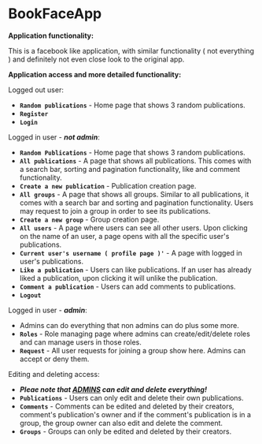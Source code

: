 # BookFaceApp

**Application functionality:**

This is a facebook like application, with similar functionality ( not everything ) and definitely not even close look to the original app.

**Application access and more detailed functionality:**

Logged out user:
- **`Random publications`** - Home page that shows 3 random publications.
- **`Register`**
- **`Login`**

Logged in user - ***not admin***:
- **`Random Publications`** - Home page that shows 3 random publications.
- **`All publications`** - A page that shows all publications. This comes with a search bar, sorting and pagination functionality, like and comment functionality.
- **`Create a new publication`** - Publication creation page.
- **`All groups`** - A page that shows all groups. Similar to all publications, it comes with a search bar and sorting and pagination functionality. Users may request to join a group in order to see its publications.
- **`Create a new group`** - Group creation page.
- **`All users`** - A page where users can see all other users. Upon clicking on the name of an user, a page opens with all the specific user's publications.
- **`Current user's username ( profile page )'`** - A page with logged in user's publications.
- **`Like a publication`** - Users can like publications. If an user has already liked a publication, upon clicking it will unlike the publication.
- **`Comment a publication`** - Users can add comments to publications.
- **`Logout`**

Logged in user - ***admin***:
- Admins can do everything that non admins can do plus some more.
- **`Roles`** - Role managing page where admins can create/edit/delete roles and can manage users in those roles.
- **`Request`** - All user requests for joining a group show here. Admins can accept or deny them.

Editing and deleting access:
- ***Pleae note that <ins>ADMINS</ins> can edit and delete everything!***
- **`Publications`** - Users can only edit and delete their own publications.
- **`Comments`** - Comments can be edited and deleted by their creators, comment's publication's owner and if the comment's publication is in a group, the group owner can also edit and delete the comment.
- **`Groups`** - Groups can only be edited and deleted by their creators.
